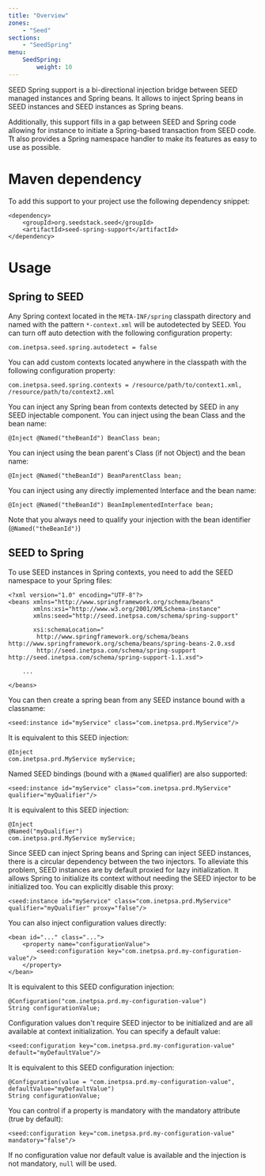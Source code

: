 ```yaml
---
title: "Overview"
zones:
    - "Seed"
sections:
    - "SeedSpring"
menu:
    SeedSpring:
        weight: 10
---
```


SEED Spring support is a bi-directional injection bridge between SEED managed instances and Spring beans. It allows to
inject Spring beans in SEED instances and SEED instances as Spring beans.

Additionally, this support fills in a gap between SEED and Spring code allowing for instance to initiate a Spring-based 
transaction from SEED code. Tt also provides a Spring namespace handler to make its features as easy to use as possible.

# Maven dependency

To add this support to your project use the following dependency snippet:

    <dependency>
        <groupId>org.seedstack.seed</groupId>
        <artifactId>seed-spring-support</artifactId>
    </dependency>

# Usage

## Spring to SEED

Any Spring context located in the `META-INF/spring` classpath directory and named with the pattern `*-context.xml` will
be autodetected by SEED. You can turn off auto detection with the following configuration property:
 
    com.inetpsa.seed.spring.autodetect = false
    
You can add custom contexts located anywhere in the classpath with the following configuration property:
    
    com.inetpsa.seed.spring.contexts = /resource/path/to/context1.xml, /resource/path/to/context2.xml

You can inject any Spring bean from contexts detected by SEED in any SEED injectable component. You can inject using the 
bean Class and the bean name: 

    @Inject @Named("theBeanId") BeanClass bean;

You can inject using the bean parent's Class (if not Object) and the bean name: 
    
    @Inject @Named("theBeanId") BeanParentClass bean;
    
You can inject using any directly implemented Interface and the bean name: 
    
    @Inject @Named("theBeanId") BeanImplementedInterface bean;

Note that you always need to qualify your injection with the bean identifier (`@Named("theBeanId")`)

## SEED to Spring 

To use SEED instances in Spring contexts, you need to add the SEED namespace to your Spring files:

    <?xml version="1.0" encoding="UTF-8"?>
    <beans xmlns="http://www.springframework.org/schema/beans" 
           xmlns:xsi="http://www.w3.org/2001/XMLSchema-instance"
           xmlns:seed="http://seed.inetpsa.com/schema/spring-support"
           
           xsi:schemaLocation="
            http://www.springframework.org/schema/beans http://www.springframework.org/schema/beans/spring-beans-2.0.xsd
            http://seed.inetpsa.com/schema/spring-support http://seed.inetpsa.com/schema/spring-support-1.1.xsd">
    
        ...
        
    </beans>


You can then create a spring bean from any SEED instance bound with a classname:

    <seed:instance id="myService" class="com.inetpsa.prd.MyService"/>
    
It is equivalent to this SEED injection:

    @Inject
    com.inetpsa.prd.MyService myService;
    
Named SEED bindings (bound with a `@Named` qualifier) are also supported:

    <seed:instance id="myService" class="com.inetpsa.prd.MyService" qualifier="myQualifier"/>

It is equivalent to this SEED injection:

    @Inject
    @Named("myQualifier")
    com.inetpsa.prd.MyService myService;
    
Since SEED can inject Spring beans and Spring can inject SEED instances, there is a circular dependency between the two
injectors. To alleviate this problem, SEED instances are by default proxied for lazy initialization. It allows Spring to 
initialize its context without needing the SEED injector to be initialized too. You can explicitly disable this proxy:

    <seed:instance id="myService" class="com.inetpsa.prd.MyService" qualifier="myQualifier" proxy="false"/>

You can also inject configuration values directly:

    <bean id="..." class="...">
        <property name="configurationValue">
            <seed:configuration key="com.inetpsa.prd.my-configuration-value"/>
        </property>
    </bean>
    
It is equivalent to this SEED configuration injection:

    @Configuration("com.inetpsa.prd.my-configuration-value")
    String configurationValue;
    
Configuration values don't require SEED injector to be initialized and are all available at context initialization. You 
can specify a default value:

    <seed:configuration key="com.inetpsa.prd.my-configuration-value" default="myDefaultValue"/>
            
It is equivalent to this SEED configuration injection:

    @Configuration(value = "com.inetpsa.prd.my-configuration-value", defaultValue="myDefaultValue")
    String configurationValue;
    
You can control if a property is mandatory with the mandatory attribute (true by default):
    
    <seed:configuration key="com.inetpsa.prd.my-configuration-value" mandatory="false"/>
    
If no configuration value nor default value is available and the injection is not mandatory, `null` will be used. 
    